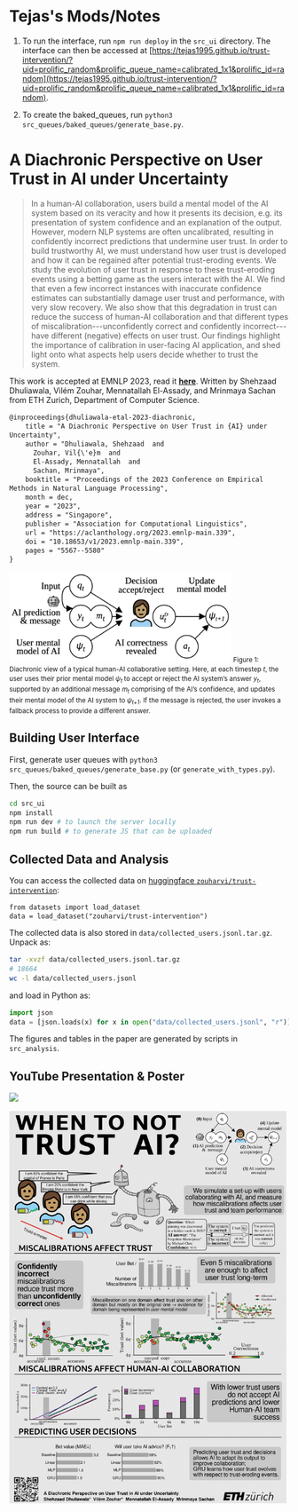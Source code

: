 # Tejas's Mods/Notes

1. To run the interface, run `npm run deploy` in the `src_ui` directory. The interface can then be accessed at [https://tejas1995.github.io/trust-intervention/?uid=prolific_random&prolific_queue_name=calibrated_1x1&prolific_id=random](https://tejas1995.github.io/trust-intervention/?uid=prolific_random&prolific_queue_name=calibrated_1x1&prolific_id=random).

2. To create the baked_queues, run `python3 src_queues/baked_queues/generate_base.py`.


# A Diachronic Perspective on User Trust in AI under Uncertainty

> In a human-AI collaboration, users build a mental model of the AI system based on its veracity and how it presents its decision, e.g. its presentation of system confidence and an explanation of the output. 
> However, modern NLP systems are often uncalibrated, resulting in confidently incorrect predictions that undermine user trust.
> In order to build trustworthy AI, we must understand how user trust is developed and how it can be regained after potential trust-eroding events.
> We study the evolution of user trust in response to these trust-eroding events using a betting game as the users interact with the AI. 
> We find that even a few incorrect instances with inaccurate confidence estimates can substantially damage user trust and performance, with very slow recovery.
> We also show that this degradation in trust can reduce the success of human-AI collaboration
> and that different types of miscalibration---unconfidently correct and confidently incorrect---have different (negative) effects on user trust.
> Our findings highlight the importance of calibration in user-facing AI application, and shed light onto what aspects help users decide whether to trust the system. 

This work is accepted at EMNLP 2023, read it [**here**](https://aclanthology.org/2023.emnlp-main.339/).
Written by Shehzaad Dhuliawala, Vilém Zouhar, Mennatallah El-Assady, and Mrinmaya Sachan from ETH Zurich, Department of Computer Science.
```
@inproceedings{dhuliawala-etal-2023-diachronic,
    title = "A Diachronic Perspective on User Trust in {AI} under Uncertainty",
    author = "Dhuliawala, Shehzaad  and
      Zouhar, Vil{\'e}m  and
      El-Assady, Mennatallah  and
      Sachan, Mrinmaya",
    booktitle = "Proceedings of the 2023 Conference on Empirical Methods in Natural Language Processing",
    month = dec,
    year = "2023",
    address = "Singapore",
    publisher = "Association for Computational Linguistics",
    url = "https://aclanthology.org/2023.emnlp-main.339",
    doi = "10.18653/v1/2023.emnlp-main.339",
    pages = "5567--5580"
}
```

<img width="400em" src="meta/figure_1.png">

<small>
Figure 1: Diachronic view of a typical human-AI collaborative setting.
Here, at each timestep <em>t</em>, the user uses their prior mental model <em>ψ<sub>t</sub></em> to accept or reject the AI system’s answer <em>y<sub>t</sub></em>, supported by an additional message <em>m<sub>t</sub></em> comprising of the AI’s confidence, and updates their mental model of the AI system to <em>ψ<sub>t+1</sub></em>. If the message is rejected, the user invokes a fallback process to provide a different answer.
</small>

## Building User Interface

First, generate user queues with `python3 src_queues/baked_queues/generate_base.py` (or `generate_with_types.py`).

Then, the source can be built as 
```bash
cd src_ui
npm install
npm run dev # to launch the server locally
npm run build # to generate JS that can be uploaded
```

## Collected Data and Analysis

You can access the collected data on [huggingface `zouharvi/trust-intervention`](https://huggingface.co/datasets/zouharvi/trust-intervention):
```python3
from datasets import load_dataset
data = load_dataset("zouharvi/trust-intervention")
```

The collected data is also stored in `data/collected_users.jsonl.tar.gz`.
Unpack as:

<!-- maximum compression: -->
<!-- tar cvf - data/collected_users.jsonl | gzip -9 - > data/collected_users.jsonl.tar.gz -->

```bash
tar -xvzf data/collected_users.jsonl.tar.gz
# 18664
wc -l data/collected_users.jsonl
```

and load in Python as:

```python
import json
data = [json.loads(x) for x in open("data/collected_users.jsonl", "r")]
```

The figures and tables in the paper are generated by scripts in `src_analysis`.

## YouTube Presentation & Poster


[<img src="https://img.youtube.com/vi/NrH3flpijDw/maxresdefault.jpg" width=400px>](https://www.youtube.com/watch?v=NrH3flpijDw)

<img width="500em" src="meta/poster.png">
